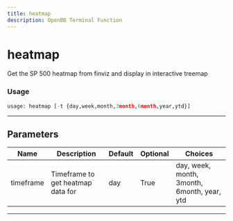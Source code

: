 ```yaml
---
title: heatmap
description: OpenBB Terminal Function
---
```


# heatmap

Get the SP 500 heatmap from finviz and display in interactive treemap

### Usage 
```python
usage: heatmap [-t {day,week,month,3month,6month,year,ytd}]
```

---
## Parameters

| Name | Description | Default | Optional | Choices |
| ---- | ----------- | ------- | -------- | ------- |
| timeframe | Timeframe to get heatmap data for | day | True | day, week, month, 3month, 6month, year, ytd |


---
